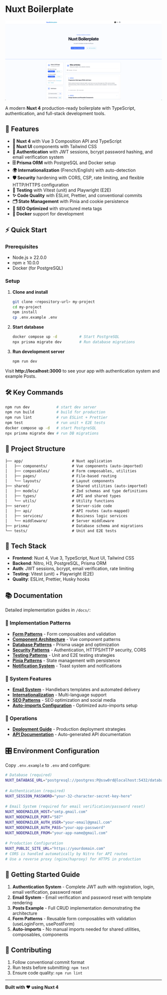 # Nuxt Boilerplate

![Screenshot](./public/screenshot.png)

A modern **Nuxt 4** production-ready boilerplate with TypeScript, authentication, and full-stack development tools.

## 🚀 Features

- **🔧 Nuxt 4** with Vue 3 Composition API and TypeScript
- **🎨 Nuxt UI** components with Tailwind CSS
- **🔐 Authentication** with JWT sessions, bcrypt password hashing, and email verification system
- **🗄️ Prisma ORM** with PostgreSQL and Docker setup
- **🌍 Internationalization** (French/English) with auto-detection
- **🛡️ Security** hardening with CORS, CSP, rate limiting, and flexible HTTP/HTTPS configuration
- **🧪 Testing** with Vitest (unit) and Playwright (E2E)
- **✨ Code Quality** with ESLint, Prettier, and conventional commits
- **🗂️ State Management** with Pinia and cookie persistence
- **📱 SEO Optimized** with structured meta tags
- **🐳 Docker** support for development

## ⚡ Quick Start

### Prerequisites

- Node.js ≥ 22.0.0
- npm ≥ 10.0.0
- Docker (for PostgreSQL)

### Setup

1. **Clone and install**

   ```bash
   git clone <repository-url> my-project
   cd my-project
   npm install
   cp .env.example .env
   ```

2. **Start database**

   ```bash
   docker compose up -d          # Start PostgreSQL
   npx prisma migrate dev        # Run database migrations
   ```

3. **Run development server**
   ```bash
   npm run dev
   ```

Visit **http://localhost:3000** to see your app with authentication system and example Posts.

## 🛠️ Key Commands

```bash
npm run dev            # start dev server
npm run build          # build for production
npm run lint           # run ESLint + Prettier
npm test               # run unit + E2E tests
docker compose up -d   # start PostgreSQL
npx prisma migrate dev # run DB migrations
```

## 📁 Project Structure

```
├── app/                      # Nuxt application
│   ├── components/           # Vue components (auto-imported)
│   ├── composables/          # Form composables, utilities
│   ├── pages/                # File-based routing
│   └── layouts/              # Layout components
├── shared/                   # Shared utilities (auto-imported)
│   ├── models/               # Zod schemas and type definitions
│   ├── types/                # API and shared types
│   └── utils/                # Utility functions
├── server/                   # Server-side code
│   ├── api/                  # API routes (auto-mapped)
│   ├── services/             # Business logic services
│   └── middleware/           # Server middleware
├── prisma/                   # Database schema and migrations
└── tests/                    # Unit and E2E tests
```

## 🔧 Tech Stack

- **Frontend**: Nuxt 4, Vue 3, TypeScript, Nuxt UI, Tailwind CSS
- **Backend**: Nitro, H3, PostgreSQL, Prisma ORM
- **Auth**: JWT sessions, bcrypt, email verification, rate limiting
- **Testing**: Vitest (unit) + Playwright (E2E)
- **Quality**: ESLint, Prettier, Husky hooks

## 📚 Documentation

Detailed implementation guides in `/docs/`:

### 🎯 Implementation Patterns

- **[Form Patterns](./docs/form-patterns.md)** - Form composables and validation
- **[Component Architecture](./docs/component-architecture.md)** - Vue component patterns
- **[Database Patterns](./docs/database-patterns.md)** - Prisma usage and optimization
- **[Security Patterns](./docs/security-patterns.md)** - Authentication, HTTPS/HTTP security, CORS
- **[Testing Patterns](./docs/testing-patterns.md)** - Unit and E2E testing strategies
- **[Pinia Patterns](./docs/pinia-patterns.md)** - State management with persistence
- **[Notification System](./docs/notification-system.md)** - Toast system and notifications

### 🌟 System Features

- **[Email System](./docs/email-system.md)** - Handlebars templates and automated delivery
- **[Internationalization](./docs/internationalization.md)** - Multi-language support
- **[SEO Patterns](./docs/seo-patterns.md)** - SEO optimization and social media
- **[Auto-imports Configuration](./docs/auto-imports.md)** - Optimized auto-imports setup

### 🚀 Operations

- **[Deployment Guide](./docs/deployment-guide.md)** - Production deployment strategies
- **[API Documentation](./docs/api.md)** - Auto-generated API documentation

## 🎛️ Environment Configuration

Copy `.env.example` to `.env` and configure:

```bash
# Database (required)
NUXT_DATABASE_URL="postgresql://postgres:P@ssw0rd@localhost:5432/database"

# Authentication (required)
NUXT_SESSION_PASSWORD="your-32-character-secret-key-here"

# Email System (required for email verification/password reset)
NUXT_NODEMAILER_HOST="smtp.gmail.com"
NUXT_NODEMAILER_PORT="587"
NUXT_NODEMAILER_AUTH_USER="your-email@gmail.com"
NUXT_NODEMAILER_AUTH_PASS="your-app-password"
NUXT_NODEMAILER_FROM="your-app-name@gmail.com"

# Production Configuration
NUXT_PUBLIC_SITE_URL="https://yourdomain.com"
# CORS is handled automatically by Nitro for API routes
# Use a reverse proxy (nginx/haproxy) for HTTPS in production
```

## 🚀 Getting Started Guide

1. **Authentication System** - Complete JWT auth with registration, login, email verification, password reset
2. **Email System** - Email verification and password reset with template rendering
3. **Posts Example** - Full CRUD implementation demonstrating the architecture
4. **Form Patterns** - Reusable form composables with validation (useLoginForm, usePostForm)
5. **Auto-imports** - No manual imports needed for shared utilities, composables, components

## 🤝 Contributing

1. Follow conventional commit format
2. Run tests before submitting: `npm test`
3. Ensure code quality: `npm run lint`

---

**Built with ❤️ using Nuxt 4**
